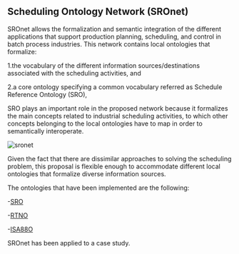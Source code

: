 ## Scheduling Ontology Network (SROnet)

SROnet allows the formalization and semantic integration of the different applications that support production planning, scheduling, and control in batch process industries. This network contains local ontologies that formalize:

1.the vocabulary of the different information sources/destinations associated with the scheduling activities, and 

2.a core ontology specifying a common vocabulary referred as Schedule Reference Ontology (SRO),
 
 
SRO plays an important role in the proposed network because it formalizes the main concepts related to industrial scheduling activities, to which other concepts belonging to the local ontologies have to map in order to semantically interoperate.  
 
 
![sronet](https://user-images.githubusercontent.com/20926680/115443043-1fecda00-a1e9-11eb-9f56-010b33c7053b.gif)


Given the fact that there are dissimilar approaches to solving the scheduling problem, this proposal is flexible enough to accommodate different local ontologies that formalize diverse information sources.

The ontologies that have been implemented are the following:

-[SRO](https://mvegetti.github.io/Scheduling-Ontology-Network-/sro_doc.md)

-[RTNO](https://mvegetti.github.io/Scheduling-Ontology-Network-/rtno_doc.md)

-[ISA88O](https://mvegetti.github.io/Scheduling-Ontology-Network-/isa88o_doc.md)


SROnet has been applied to a case study. 

